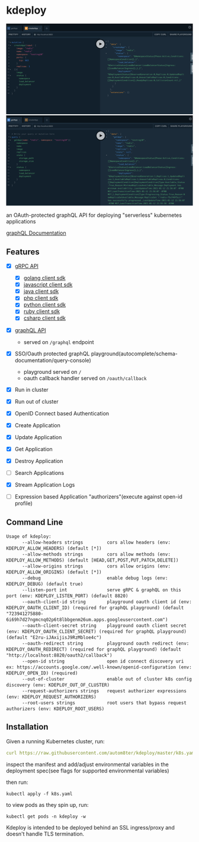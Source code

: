 # kdeploy

![create-redis](assets/create-redis.png)
![get-redis](assets/get-redis.png)

an OAuth-protected graphQL API for deploying "serverless" kubernetes applications

[graphQL Documentation](https://autom8ter.github.io/kdeploy/)

## Features

- [x] [gRPC API](kdeploy.proto)
    - [x] [golang client sdk](gen/grpc/go)
    - [x] [javascript client sdk](gen/grpc/js)
    - [x] [java client sdk](gen/grpc/java)
    - [x] [php client sdk](gen/grpc/php)
    - [x] [python client sdk](gen/grpc/python)
    - [x] [ruby client sdk](gen/grpc/ruby)
    - [x] [csharp client sdk](gen/grpc/csharp)
- [x] [graphQL API](schema.graphql)
    - served on `/graphql` endpoint
- [x] SSO/Oauth protected graphQL playground(autocomplete/schema-documentation/query-console)
    - playground served on `/`
    - oauth callback handler served on `/oauth/callback`
- [x] Run in cluster
- [x] Run out of cluster
- [x] OpenID Connect based Authentication
- [x] Create Application
- [x] Update Application
- [x] Get Application
- [x] Destroy Application
- [ ] Search Applications
- [x] Stream Application Logs
- [ ] Expression based Application "authorizers"(execute against open-id profile)


## Command Line

```
Usage of kdeploy:
      --allow-headers strings         cors allow headers (env: KDEPLOY_ALLOW_HEADERS) (default [*])
      --allow-methods strings         cors allow methods (env: KDEPLOY_ALLOW_METHODS) (default [HEAD,GET,POST,PUT,PATCH,DELETE])
      --allow-origins strings         cors allow origins (env: KDEPLOY_ALLOW_ORIGINS) (default [*])
      --debug                         enable debug logs (env: KDEPLOY_DEBUG) (default true)
      --listen-port int               serve gRPC & graphQL on this port (env: KDEPLOY_LISTEN_PORT) (default 8820)
      --oauth-client-id string        playground oauth client id (env: KDEPLOY_OAUTH_CLIENT_ID) (required for graphQL playground) (default "723941275880-6i69h7d27ngmcnq02p6t8lbbgenm26um.apps.googleusercontent.com")
      --oauth-client-secret string    playground oauth client secret (env: KDEPLOY_OAUTH_CLIENT_SECRET) (required for graphQL playground) (default "E2ru-iJAxijisJ9RzMbloe4c")
      --oauth-redirect string         playground oauth redirect (env: KDEPLOY_OAUTH_REDIRECT) (required for graphQL playground) (default "http://localhost:8820/oauth2/callback")
      --open-id string                open id connect discovery uri ex: https://accounts.google.com/.well-known/openid-configuration (env: KDEPLOY_OPEN_ID) (required)
      --out-of-cluster                enable out of cluster k8s config discovery (env: KDEPLOY_OUT_OF_CLUSTER)
      --request-authorizers strings   request authorizer expressions (env: KDEPLOY_REQUEST_AUTHORIZERS)
      --root-users strings            root users that bypass request authorizers (env: KDEPLOY_ROOT_USERS)

```

## Installation

Given a running Kubernetes cluster, run:

```yaml
curl https://raw.githubusercontent.com/autom8ter/kdeploy/master/k8s.yaml >> k8s.yaml
```

inspect the manifest and add/adjust environmental variables in the deployment spec(see flags for supported environmental variables)

then run:

    kubectl apply -f k8s.yaml

to view pods as they spin up, run:

    kubectl get pods -n kdeploy -w

Kdeploy is intended to be deployed behind an SSL ingress/proxy and doesn't handle TLS termination.
